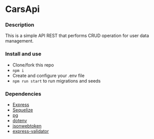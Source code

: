 # CarsApi

### Description

This is a simple API REST that performs CRUD operation for user data management. 

### Install and use

- Clone/fork this repo
- `npm i`
- Create and configure your .env file
- `npm run start` to run migrations and seeds

### Dependencies 

- [Express](https://expressjs.com/)
- [Sequelize](https://sequelize.org/v3/)
- [pg](https://www.npmjs.com/package/pg)
- [dotenv](https://www.npmjs.com/package/dotenv)
- [jsonwebtoken](https://www.npmjs.com/package/jsonwebtoken)
- [express-validator](https://www.npmjs.com/package/express-validator)